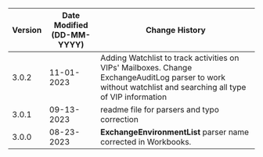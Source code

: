 | **Version** | **Date Modified (DD-MM-YYYY)** | **Change History**                          |
|-------------|--------------------------------|---------------------------------------------|
| 3.0.2       | 11-01-2023                     | Adding Watchlist to track activities on VIPs' Mailboxes. Change ExchangeAuditLog parser to work without watchlist and searching all type of VIP information         |
| 3.0.1       | 09-13-2023                     | readme file for parsers and typo correction                      |
| 3.0.0       | 08-23-2023                     | **ExchangeEnvironmentList**  parser name corrected in Workbooks. |
